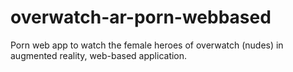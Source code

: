 # overwatch-ar-porn-webbased
Porn web app to watch the female heroes of overwatch (nudes) in augmented reality, web-based application.
